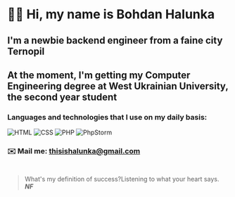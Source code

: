# 👋🏻 Hi, my name is **Bohdan Halunka**
## I'm a newbie backend engineer from a faine city Ternopil
## At the moment, I'm getting my Computer Engineering degree at West Ukrainian University, the second year student 
### Languages and technologies that I use on my daily basis:
![HTML](https://img.shields.io/badge/html5-%23E34F26.svg?style=for-the-badge&logo=html5&logoColor=white)
![CSS](https://img.shields.io/badge/css3-%231572B6.svg?style=for-the-badge&logo=css3&logoColor=white)
![PHP](https://img.shields.io/badge/PHP-777BB4?style=for-the-badge&logo=php&logoColor=white)
![PhpStorm](http://img.shields.io/badge/-PHPStorm-181717?style=for-the-badge&logo=phpstorm&logoColor=white)

### ✉️ Mail me: thisishalunka@gmail.com
#
> What's my definition of success?Listening to what your heart says. <br/>
> ***NF***
